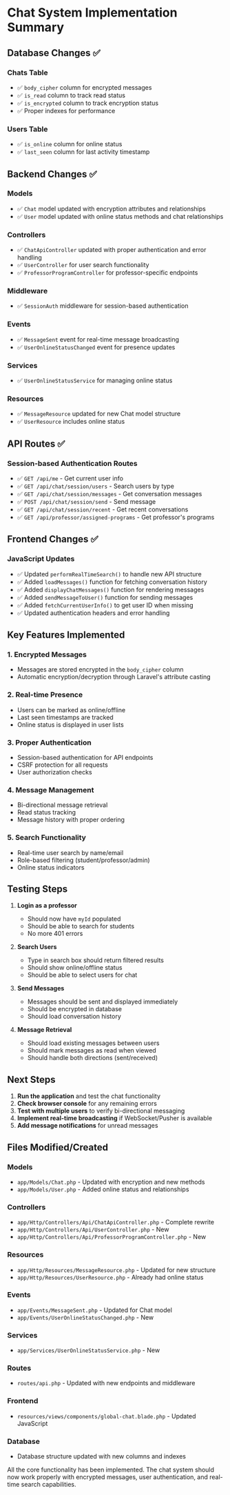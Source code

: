 # Chat System Implementation Summary

## Database Changes ✅

### Chats Table
- ✅ `body_cipher` column for encrypted messages
- ✅ `is_read` column to track read status
- ✅ `is_encrypted` column to track encryption status
- ✅ Proper indexes for performance

### Users Table
- ✅ `is_online` column for online status
- ✅ `last_seen` column for last activity timestamp

## Backend Changes ✅

### Models
- ✅ `Chat` model updated with encryption attributes and relationships
- ✅ `User` model updated with online status methods and chat relationships

### Controllers
- ✅ `ChatApiController` updated with proper authentication and error handling
- ✅ `UserController` for user search functionality
- ✅ `ProfessorProgramController` for professor-specific endpoints

### Middleware
- ✅ `SessionAuth` middleware for session-based authentication

### Events
- ✅ `MessageSent` event for real-time message broadcasting
- ✅ `UserOnlineStatusChanged` event for presence updates

### Services
- ✅ `UserOnlineStatusService` for managing online status

### Resources
- ✅ `MessageResource` updated for new Chat model structure
- ✅ `UserResource` includes online status

## API Routes ✅

### Session-based Authentication Routes
- ✅ `GET /api/me` - Get current user info
- ✅ `GET /api/chat/session/users` - Search users by type
- ✅ `GET /api/chat/session/messages` - Get conversation messages
- ✅ `POST /api/chat/session/send` - Send message
- ✅ `GET /api/chat/session/recent` - Get recent conversations
- ✅ `GET /api/professor/assigned-programs` - Get professor's programs

## Frontend Changes ✅

### JavaScript Updates
- ✅ Updated `performRealTimeSearch()` to handle new API structure
- ✅ Added `loadMessages()` function for fetching conversation history
- ✅ Added `displayChatMessages()` function for rendering messages
- ✅ Added `sendMessageToUser()` function for sending messages
- ✅ Added `fetchCurrentUserInfo()` to get user ID when missing
- ✅ Updated authentication headers and error handling

## Key Features Implemented

### 1. Encrypted Messages
- Messages are stored encrypted in the `body_cipher` column
- Automatic encryption/decryption through Laravel's attribute casting

### 2. Real-time Presence
- Users can be marked as online/offline
- Last seen timestamps are tracked
- Online status is displayed in user lists

### 3. Proper Authentication
- Session-based authentication for API endpoints
- CSRF protection for all requests
- User authorization checks

### 4. Message Management
- Bi-directional message retrieval
- Read status tracking
- Message history with proper ordering

### 5. Search Functionality
- Real-time user search by name/email
- Role-based filtering (student/professor/admin)
- Online status indicators

## Testing Steps

1. **Login as a professor**
   - Should now have `myId` populated
   - Should be able to search for students
   - No more 401 errors

2. **Search Users**
   - Type in search box should return filtered results
   - Should show online/offline status
   - Should be able to select users for chat

3. **Send Messages**
   - Messages should be sent and displayed immediately
   - Should be encrypted in database
   - Should load conversation history

4. **Message Retrieval**
   - Should load existing messages between users
   - Should mark messages as read when viewed
   - Should handle both directions (sent/received)

## Next Steps

1. **Run the application** and test the chat functionality
2. **Check browser console** for any remaining errors
3. **Test with multiple users** to verify bi-directional messaging
4. **Implement real-time broadcasting** if WebSocket/Pusher is available
5. **Add message notifications** for unread messages

## Files Modified/Created

### Models
- `app/Models/Chat.php` - Updated with encryption and new methods
- `app/Models/User.php` - Added online status and relationships

### Controllers
- `app/Http/Controllers/Api/ChatApiController.php` - Complete rewrite
- `app/Http/Controllers/Api/UserController.php` - New
- `app/Http/Controllers/Api/ProfessorProgramController.php` - New

### Resources
- `app/Http/Resources/MessageResource.php` - Updated for new structure
- `app/Http/Resources/UserResource.php` - Already had online status

### Events
- `app/Events/MessageSent.php` - Updated for Chat model
- `app/Events/UserOnlineStatusChanged.php` - New

### Services
- `app/Services/UserOnlineStatusService.php` - New

### Routes
- `routes/api.php` - Updated with new endpoints and middleware

### Frontend
- `resources/views/components/global-chat.blade.php` - Updated JavaScript

### Database
- Database structure updated with new columns and indexes

All the core functionality has been implemented. The chat system should now work properly with encrypted messages, user authentication, and real-time search capabilities.
